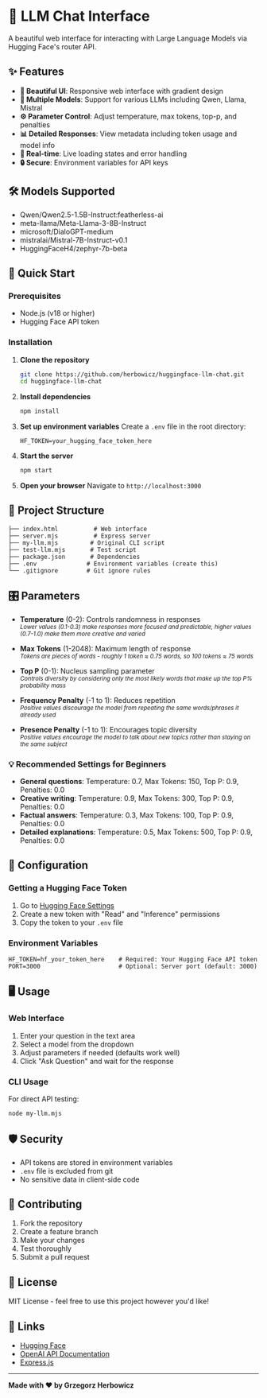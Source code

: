 # 🤖 LLM Chat Interface

A beautiful web interface for interacting with Large Language Models via Hugging Face's router API.

## ✨ Features

- **🎨 Beautiful UI**: Responsive web interface with gradient design
- **🔄 Multiple Models**: Support for various LLMs including Qwen, Llama, Mistral
- **⚙️ Parameter Control**: Adjust temperature, max tokens, top-p, and penalties
- **📊 Detailed Responses**: View metadata including token usage and model info
- **🚀 Real-time**: Live loading states and error handling
- **🔒 Secure**: Environment variables for API keys

## 🛠️ Models Supported

- Qwen/Qwen2.5-1.5B-Instruct:featherless-ai
- meta-llama/Meta-Llama-3-8B-Instruct
- microsoft/DialoGPT-medium
- mistralai/Mistral-7B-Instruct-v0.1
- HuggingFaceH4/zephyr-7b-beta

## 🚀 Quick Start

### Prerequisites

- Node.js (v18 or higher)
- Hugging Face API token

### Installation

1. **Clone the repository**
   ```bash
   git clone https://github.com/herbowicz/huggingface-llm-chat.git
   cd huggingface-llm-chat
   ```

2. **Install dependencies**
   ```bash
   npm install
   ```

3. **Set up environment variables**
   Create a `.env` file in the root directory:
   ```env
   HF_TOKEN=your_hugging_face_token_here
   ```

4. **Start the server**
   ```bash
   npm start
   ```

5. **Open your browser**
   Navigate to `http://localhost:3000`

## 📁 Project Structure

```
├── index.html          # Web interface
├── server.mjs          # Express server
├── my-llm.mjs         # Original CLI script
├── test-llm.mjs       # Test script
├── package.json       # Dependencies
├── .env              # Environment variables (create this)
└── .gitignore        # Git ignore rules
```

## 🎛️ Parameters

- **Temperature** (0-2): Controls randomness in responses  
  <sub>*Lower values (0.1-0.3) make responses more focused and predictable, higher values (0.7-1.0) make them more creative and varied*</sub>

- **Max Tokens** (1-2048): Maximum length of response  
  <sub>*Tokens are pieces of words - roughly 1 token ≈ 0.75 words, so 100 tokens ≈ 75 words*</sub>

- **Top P** (0-1): Nucleus sampling parameter  
  <sub>*Controls diversity by considering only the most likely words that make up the top P% probability mass*</sub>

- **Frequency Penalty** (-1 to 1): Reduces repetition  
  <sub>*Positive values discourage the model from repeating the same words/phrases it already used*</sub>

- **Presence Penalty** (-1 to 1): Encourages topic diversity  
  <sub>*Positive values encourage the model to talk about new topics rather than staying on the same subject*</sub>

### 💡 Recommended Settings for Beginners

- **General questions**: Temperature: 0.7, Max Tokens: 150, Top P: 0.9, Penalties: 0.0
- **Creative writing**: Temperature: 0.9, Max Tokens: 300, Top P: 0.9, Penalties: 0.0  
- **Factual answers**: Temperature: 0.3, Max Tokens: 100, Top P: 0.9, Penalties: 0.0
- **Detailed explanations**: Temperature: 0.5, Max Tokens: 500, Top P: 0.9, Penalties: 0.0

## 🔧 Configuration

### Getting a Hugging Face Token

1. Go to [Hugging Face Settings](https://huggingface.co/settings/tokens)
2. Create a new token with "Read" and "Inference" permissions
3. Copy the token to your `.env` file

### Environment Variables

```env
HF_TOKEN=hf_your_token_here    # Required: Your Hugging Face API token
PORT=3000                      # Optional: Server port (default: 3000)
```

## 🖥️ Usage

### Web Interface

1. Enter your question in the text area
2. Select a model from the dropdown
3. Adjust parameters if needed (defaults work well)
4. Click "Ask Question" and wait for the response

### CLI Usage

For direct API testing:
```bash
node my-llm.mjs
```

## 🛡️ Security

- API tokens are stored in environment variables
- `.env` file is excluded from git
- No sensitive data in client-side code

## 🤝 Contributing

1. Fork the repository
2. Create a feature branch
3. Make your changes
4. Test thoroughly
5. Submit a pull request

## 📄 License

MIT License - feel free to use this project however you'd like!

## 🔗 Links

- [Hugging Face](https://huggingface.co/)
- [OpenAI API Documentation](https://platform.openai.com/docs)
- [Express.js](https://expressjs.com/)

---

**Made with ❤️ by Grzegorz Herbowicz**
